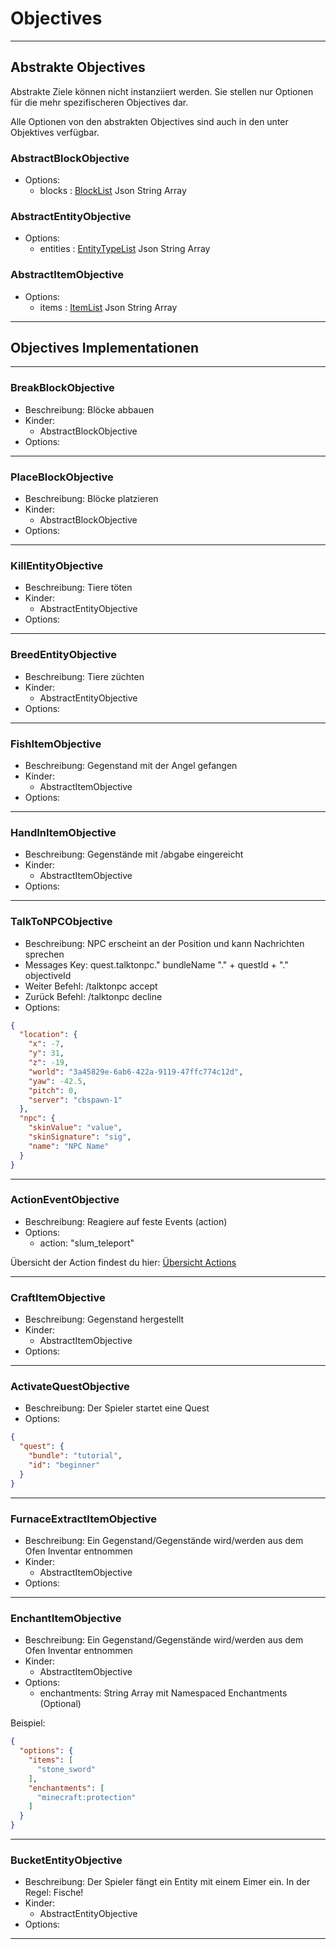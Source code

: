 # Objectives

___

## Abstrakte Objectives

Abstrakte Ziele können nicht instanziiert werden. Sie stellen nur Optionen für die mehr spezifischeren Objectives dar.

Alle Optionen von den abstrakten Objectives sind auch in den unter Objektives verfügbar.

### AbstractBlockObjective

- Options:
    - blocks : [BlockList](types.md) Json String Array

### AbstractEntityObjective

- Options:
    - entities : [EntityTypeList](types.md) Json String Array

### AbstractItemObjective

- Options:
    - items : [ItemList](types.md) Json String Array

___

## Objectives Implementationen

***

### BreakBlockObjective

- Beschreibung: Blöcke abbauen
- Kinder:
    - AbstractBlockObjective
- Options:

***

### PlaceBlockObjective

- Beschreibung: Blöcke platzieren
- Kinder:
    - AbstractBlockObjective
- Options:

***

### KillEntityObjective

- Beschreibung: Tiere töten
- Kinder:
    - AbstractEntityObjective
- Options:

***

### BreedEntityObjective

- Beschreibung: Tiere züchten
- Kinder:
    - AbstractEntityObjective
- Options:

***

### FishItemObjective

- Beschreibung: Gegenstand mit der Angel gefangen
- Kinder:
    - AbstractItemObjective
- Options:

***

### HandInItemObjective

- Beschreibung: Gegenstände mit /abgabe eingereicht
- Kinder:
    - AbstractItemObjective
- Options:

***

### TalkToNPCObjective

- Beschreibung: NPC erscheint an der Position und kann Nachrichten sprechen
- Messages Key: quest.talktonpc." bundleName "." + questId + "." objectiveId
- Weiter Befehl: /talktonpc accept
- Zurück Befehl: /talktonpc decline
- Options:

```json
{
  "location": {
    "x": -7,
    "y": 31,
    "z": -19,
    "world": "3a45829e-6ab6-422a-9119-47ffc774c12d",
    "yaw": -42.5,
    "pitch": 0,
    "server": "cbspawn-1"
  },
  "npc": {
    "skinValue": "value",
    "skinSignature": "sig",
    "name": "NPC Name"
  }
}
```

***

### ActionEventObjective

- Beschreibung: Reagiere auf feste Events (action)
- Options:
    - action: "slum_teleport"

Übersicht der Action findest du hier: [Übersicht Actions](actions.md)

***

### CraftItemObjective

- Beschreibung: Gegenstand hergestellt
- Kinder:
    - AbstractItemObjective
- Options:

***

### ActivateQuestObjective

- Beschreibung: Der Spieler startet eine Quest
- Options:

```json
{
  "quest": {
    "bundle": "tutorial",
    "id": "beginner"
  }
}
```

***

### FurnaceExtractItemObjective

- Beschreibung: Ein Gegenstand/Gegenstände wird/werden aus dem Ofen Inventar entnommen
- Kinder:
    - AbstractItemObjective
- Options:

***

### EnchantItemObjective

- Beschreibung: Ein Gegenstand/Gegenstände wird/werden aus dem Ofen Inventar entnommen
- Kinder:
    - AbstractItemObjective
- Options:
    - enchantments: String Array mit Namespaced Enchantments (Optional)

Beispiel:
```json
{
  "options": {
    "items": [
      "stone_sword"
    ],
    "enchantments": [
      "minecraft:protection"
    ]
  }
}
```

***

### BucketEntityObjective

- Beschreibung: Der Spieler fängt ein Entity mit einem Eimer ein. In der Regel: Fische!
- Kinder:
  - AbstractEntityObjective
- Options:

***
